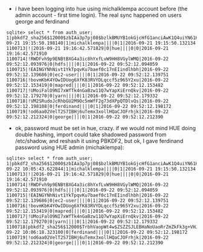 * i have been logging into hue using michalklempa account before (the admin account - first time login). The real sync happened on users george and ferdinand
```
sqlite> select * from auth_user;
1|pbkdf2_sha256$12000$zbIAa3p7pj08$bzlkBMUYB1okGjcHfG1anciAwK1Q4uiYN61H57oeSZU=|2016-09-21 19:15:50.198140|1|michalklempa||||0|1|2016-09-21 19:15:50.132134
1100713|!|2016-09-21 19:16:42.571829|0|hue||||0|0|2016-09-21 19:16:42.571910
1100714|!RWDFvh9p9ENBtBXG4a3ic8hYxfLvW9HH8VGylWMQ|2016-09-22 09:52:12.093976|0|hdfs||||0|1|2016-09-22 09:52:12.094059
1100715|!EAINGYNhNivt1YkTpqvKu7baef0c17nEIindlhbh|2016-09-22 09:52:12.139686|0|ec2-user||||0|1|2016-09-22 09:52:12.139751
1100716|!bovmKbK4YOwIDUog6XfK83RVYDLqccf5z965Y2xu|2016-09-22 09:52:12.153419|0|mapred||||0|1|2016-09-22 09:52:12.153482
1100717|!UMoiFalO9NI7xWfTk4nGaBzw11Q7wYapXiErnQkv|2016-09-22 09:52:12.179270|0|yarn||||0|1|2016-09-22 09:52:12.179332
1100718|!VM2SRudoJcRhbGU2M9Oc5mWfF2g73dXPpQTDlvQs|2016-09-22 09:52:12.198108|0|ferdinand||||0|1|2016-09-22 09:52:12.198172
1100719|!od6aa02VelT2S7IBHj6uTemx3xollHQaCJOFrhjk|2016-09-22 09:52:12.212324|0|george||||0|1|2016-09-22 09:52:12.212390
```
* ok, password must be set in hue, crazy. if we would not mind HUE doing double hashing, import could take shadowed password from /etc/shadow, and reshash it using PBKDF2, but ok, I gave ferdinand password using HUE admin (michaklempa):
```
sqlite> select * from auth_user;
1|pbkdf2_sha256$12000$zbIAa3p7pj08$bzlkBMUYB1okGjcHfG1anciAwK1Q4uiYN61H57oeSZU=|2016-09-22 10:05:43.622844|1|michalklempa||||0|1|2016-09-21 19:15:50.132134
1100713|!|2016-09-21 19:16:42.571829|0|hue||||0|0|2016-09-21 19:16:42.571910
1100714|!RWDFvh9p9ENBtBXG4a3ic8hYxfLvW9HH8VGylWMQ|2016-09-22 09:52:12.093976|0|hdfs||||0|1|2016-09-22 09:52:12.094059
1100715|!EAINGYNhNivt1YkTpqvKu7baef0c17nEIindlhbh|2016-09-22 09:52:12.139686|0|ec2-user||||0|1|2016-09-22 09:52:12.139751
1100716|!bovmKbK4YOwIDUog6XfK83RVYDLqccf5z965Y2xu|2016-09-22 09:52:12.153419|0|mapred||||0|1|2016-09-22 09:52:12.153482
1100717|!UMoiFalO9NI7xWfTk4nGaBzw11Q7wYapXiErnQkv|2016-09-22 09:52:12.179270|0|yarn||||0|1|2016-09-22 09:52:12.179332
1100718|pbkdf2_sha256$12000$TrbhVaopWt4w$ZSZZSJLEBHaNoUaoRrZmZkFk3g+VHJpSvhxhcRrlZhM=|2016-09-22 10:06:18.323100|0|ferdinand||||0|1|2016-09-22 09:52:12.198172
1100719|!od6aa02VelT2S7IBHj6uTemx3xollHQaCJOFrhjk|2016-09-22 09:52:12.212324|0|george||||0|1|2016-09-22 09:52:12.212390
```
